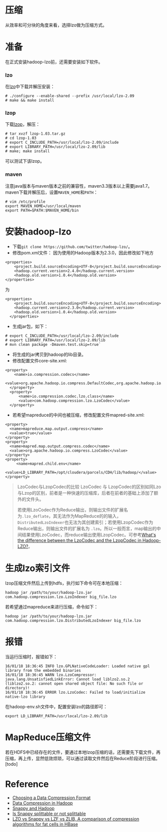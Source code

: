 压缩
===
从效率和可分块的角度来看，选择lzo做为压缩方式。

准备
===
在正式安装hadoop-lzo前，还需要安装如下软件。

### lzo
在[lzo](http://www.oberhumer.com/opensource/lzo/download/)中下载并解压安装：

```
# ./configure --enable-shared --prefix /usr/local/lzo-2.09
# make && make install
```

### lzop
下载[lzop](http://www.lzop.org/)，解压：

```
# tar xvzf lzop-1.03.tar.gz
# cd lzop-1.03
# export C_INCLUDE_PATH=/usr/local/lzo-2.09/include
# export LIBRARY_PATH=/usr/local/lzo-2.09/lib
# make; make install
```
可以测试下该lzop。

### maven
注意java版本与maven版本之前的兼容性，maven3.3版本以上需要java1.7。maven下载并解压后，设置`MAVEN_HOME`和`PATH`：
```
# vim /etc/profile
export MAVEN_HOME=/usr/local/maven
export PATH=$PATH:$MAVEN_HOME/bin
```

安装hadoop-lzo
===

- 下载`git clone https://github.com/twitter/hadoop-lzo/`。
- 修改pom.xml文件：
因为使用的Hadoop版本为2.3.0，因此修改如下地方
```
<properties>
    <project.build.sourceEncoding>UTF-8</project.build.sourceEncoding>
    <hadoop.current.version>2.4.0</hadoop.current.version>
    <hadoop.old.version>1.0.4</hadoop.old.version>
</properties>
```
为
```
<properties>
    <project.build.sourceEncoding>UTF-8</project.build.sourceEncoding>
    <hadoop.current.version>2.3.0</hadoop.current.version>
    <hadoop.old.version>1.0.4</hadoop.old.version>
  </properties>
```
- 生成jar包，如下：
```
# export C_INCLUDE_PATH=/usr/local/lzo-2.09/include
# export LIBRARY_PATH=/usr/local/lzo-2.09/lib
# mvn clean package -Dmaven.test.skip=true`
```

- 将生成的jar拷贝到hadoop的lib目录。
- 修改配置文件core-site.xml:
```
<property>
    <name>io.compression.codecs</name>
    <value>org.apache.hadoop.io.compress.DefaultCodec,org.apache.hadoop.io.compress.GzipCodec,org.apache.hadoop.io.compress.BZip2Codec,org.apache.hadoop.io.compress.DeflateCodec,org.apache.hadoop.io.compress.SnappyCodec,org.apache.hadoop.io.compress.Lz4Codec,com.hadoop.compression.lzo.LzoCodec,com.hadoop.compression.lzo.LzopCodec</value>
  </property>
  <property>
      <name>io.compression.codec.lzo.class</name>
      <value>com.hadoop.compression.lzo.LzoCodec</value>
  </property>
```
- 若希望mapreduce的中间也被压缩，修改配置文件mapred-site.xml:
```
<property>
  <name>mapreduce.map.output.compress</name>
  <value>true</value>
</property>
<property>
  <name>mapred.map.output.compress.codec</name>
  <value>org.apache.hadoop.io.compress.LzoCodec</value>
</property>
<property>
     <name>mapred.child.env</name>
     <value>LD_LIBRARY_PATH=/opt/cloudera/parcels/CDH/lib/hadoop/</value>
</property>
```

> LzoCodec与LzopCodec的比较
> LzoCodec 与 LzopCodec的区别如同Lzo与Lzop的区别，前者是一种快速的压缩库，后者在前者的基础上添加了额外的文件头。
> 
> 若使用LzoCodec作为Reduce输出，则输出文件的扩展名为`.lzo_deflate`，其无法作为MapReduce的的输入，`DistributedLzoIndexer`也无法为其创建索引；若使用LzopCodec作为Reduce输出，则输出文件的扩展名为 `.lzo`。所以一般而言，map输出的中间结果使用LzoCodec，而reduce输出使用LzopCodec。可参考[What's the difference between the LzoCodec and the LzopCodec in Hadoop-LZO?](https://www.quora.com/Whats-the-difference-between-the-LzoCodec-and-the-LzopCodec-in-Hadoop-LZO)。
>


生成lzo索引文件
===
lzop压缩文件然后上传到hdfs，执行如下命令可在本地压缩：

```
hadoop jar /path/to/your/hadoop-lzo.jar com.hadoop.compression.lzo.LzoIndexer big_file.lzo
```

若希望通过mapreduce来进行压缩，命令如下：
```
hadoop jar /path/to/your/hadoop-lzo.jar com.hadoop.compression.lzo.DistributedLzoIndexer big_file.lzo
```

报错
===
当运行压缩时，报错如下：
```
16/01/18 18:36:45 INFO lzo.GPLNativeCodeLoader: Loaded native gpl library from the embedded binaries
16/01/18 18:36:45 WARN lzo.LzoCompressor: java.lang.UnsatisfiedLinkError: Cannot load liblzo2.so.2 (liblzo2.so.2: cannot open shared object file: No such file or directory)!
16/01/18 18:36:45 ERROR lzo.LzoCodec: Failed to load/initialize native-lzo library
```
在hadoop-env.sh文件中，配置安装lzo的路径即可：

```
export LD_LIBRARY_PATH=/usr/local/lzo-2.09/lib
```

MapReduce压缩文件
===
若在HDFS中已经存在的文件，要通过本地lzop压缩的话，还需要先下载文件，再压缩，再上传，显然低效烦琐，可以通过读取文件然后在Reduce阶段进行压缩。[todo]

Reference
===
- [Choosing a Data Compression Format](http://www.cloudera.com/content/www/en-us/documentation/enterprise/5-2-x/topics/admin_data_compression_performance.html)
- [Data Compression in Hadoop](http://comphadoop.weebly.com/)
- [Snappy and Hadoop](http://blog.cloudera.com/blog/2011/09/snappy-and-hadoop/)
- [Is Snappy splittable or not splittable](http://stackoverflow.com/questions/32382352/is-snappy-splittable-or-not-splittable)
- [LZO vs Snappy vs LZF vs ZLIB, A comparison of compression algorithms for fat cells in HBase](http://blog.erdemagaoglu.com/post/4605524309/lzo-vs-snappy-vs-lzf-vs-zlib-a-comparison-of)

